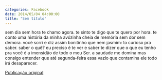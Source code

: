 ```yaml
---
categories: Facebook
date: 2014/05/04 04:00:00
title: "Sem título"
---
```


sem dia
sem hora
te chamo
agora.
te sinto
te digo
que te quero
por hora.
te conto
uma história
da minha avózinha
cheia de memória
sem dor
sem demora.
você sorri
e diz assim
bonitinho que nem jasmim:
to curioso pra saber.
saber o quê?
eu preciso é te ver
e saber te dizer
que o que eu tenho pra você
é a imensidão de todo o meu Ser.
a saudade me domina
mas consigo entender
que até segunda-feira
essa vazio que contamina
ele todo irá desaparecer.

[Publicação original](https://www.facebook.com/permalink.php?story_fbid=1419227821680915&id=1418031755133855)

